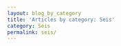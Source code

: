 ```yaml
---
layout: blog_by_category
title: 'Articles by category: Seis'
category: Seis
permalink: seis/
---
```

